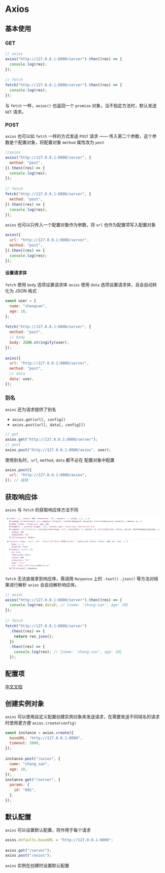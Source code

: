 # Axios

## 基本使用

### GET

```js
// axios
axios("http://127.0.0.1:8000/server").then((res) => {
  console.log(res);
});

// fetch
fetch("http://127.0.0.1:8000/server").then((res) => {
  console.log(res);
});
```

与 `fetch` 一样，`axios()` 也返回一个 `promise` 对象，当不指定方法时，默认发送 `GET` 请求。

### POST

`axios` 也可以如 `fetch` 一样的方式发送 `POST` 请求 —— 传入第二个参数，这个参数是个配置对象，将配置对象 `method` 属性改为 `post`

```js
//axios
axios("http://127.0.0.1:8000/server", {
  method: "post",
}).then((res) => {
  console.log(res);
});

// fetch
fetch("http://127.0.0.1:8000/server", {
  method: "post",
}).then((res) => {
  console.log(res);
});
```

`axios` 也可以只传入一个配置对象作为参数，将 `url` 也作为配置项写入配置对象

```js
axios({
  url: "http://127.0.0.1:8000/server",
  method: "post",
}).then((res) => {
  console.log(res);
});
```

#### 设置请求体

`fetch` 使用 `body` 选项设置请求体
`axios` 使用 `data` 选项设置请求体，且会自动转化为 JSON 格式

```js
const user = {
  name: "zhangsan",
  age: 18,
};

fetch("http://127.0.0.1:8000/server", {
  method: "post",
  // body
  body: JSON.stringify(user),
});

axios({
  url: "http://127.0.0.1:8000/server",
  method: "post",
  // data
  data: user,
});
```

### 别名

`axios` 还为请求提供了别名

- `axios.get(url[, config])`
- `axios.post(url[, data[, config]])`

```js
// get
axios.get("http://127.0.0.1:8000/server");
// post
axios.post("http://127.0.0.1:8000/axios", user);
```

使用别名时，`url`, `method`, `data` 都不必在 配置对象中配置

```js
axios.post({
  url: "http://127.0.0.1:8000/axios",
}); // 报错
```

## 获取响应体

`axios` 与 `fetch` 的获取响应体方法不同

<img style="display: block; margin: 0 auto;" src="./img/axios.png" alt="" />

`fetch` 无法直接拿到响应体，需调用 `Response` 上的 `.text()` `.json()` 等方法对结果进行解析
`axios` 会自动解析响应体。

```js
// axios
axios("http://127.0.0.1:8000/server").then((res) => {
  console.log(res.data); // {name: 'zhang-san', age: 20}
});

// fetch
fetch("http://127.0.0.1:8000/server")
  .then((res) => {
    return res.json();
  })
  .then((res) => {
    console.log(res); // {name: 'zhang-san', age: 20}
  });
```

## 配置项

[中文文档](https://www.axios-http.cn/docs/req_config)

## 创建实例对象

`axios` 可以使用自定义配置创建实例对象来发送请求，在需要发送不同域名的请求时使用更方便
`axios.create(config)`

```js
const instance = axios.create({
  baseURL: "http://127.0.0.1:8000",
  timeout: 3000,
});

instance.post("/axios", {
  name: "zhang_san",
  age: 18,
});
instance.get("/server", {
  params: {
    id: "001",
  },
});
```

## 默认配置

`axios` 可以设置默认配置，将作用于每个请求

```js
axios.defaults.baseURL = "http://127.0.0.1:8000";

axios.get("/server");
axios.post("/axios");
```

`axios` 实例在创建时设置默认配置
